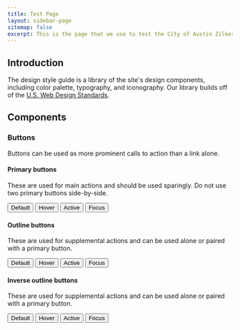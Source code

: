 ```yaml
---
title: Test Page
layout: sidebar-page
sitemap: false
excerpt: This is the page that we use to test the City of Austin Zilker theme. It builds off of the U.S. Web Design Standards.
---
```


## Introduction

The design style guide is a library of the site's design components, including color palette, typography, and iconography. Our library builds off of the [U.S. Web Design Standards](https://standards.usa.gov/).

## Components

### Buttons
Buttons can be used as more prominent calls to action than a link alone.

#### Primary buttons
These are used for main actions and should be used sparingly. Do not use two primary buttons side-by-side.
<div class="button_wrapper">
  <button>Default</button>
  <button class="usa-button-hover">Hover</button>
  <button class="usa-button-active">Active</button>
  <button class="usa-button-focus">Focus</button>
</div>

#### Outline buttons
These are used for supplemental actions and can be used alone or paired with a primary button.
<div class="button_wrapper">
  <button class="usa-button-outline" type="button">Default</button>
    <button class="usa-button-outline usa-button-hover">Hover</button>
  <button class="usa-button-outline usa-button-active">Active</button>
  <button class="usa-button-outline usa-button-focus">Focus</button>
</div>

#### Inverse outline buttons
These are used for supplemental actions and can be used alone or paired with a primary button.
<div class="button_wrapper button-wrapper-dark">
  <button class="usa-button-outline-inverse" type="button">Default</button>
  <button class="usa-button-outline-inverse usa-button-hover">Hover</button>
  <button class="usa-button-outline-inverse usa-button-active">Active</button>
  <button class="usa-button-outline-inverse usa-button-focus">Focus</button>
</div>
